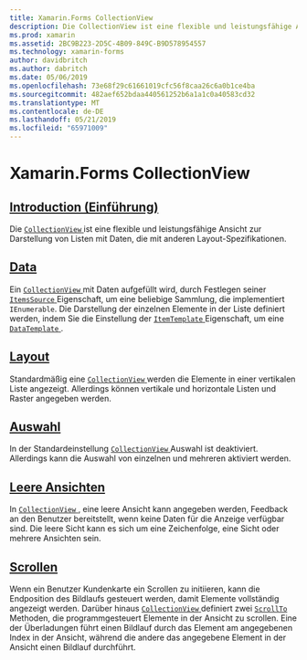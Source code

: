 ```yaml
---
title: Xamarin.Forms CollectionView
description: Die CollectionView ist eine flexible und leistungsfähige Ansicht zur Darstellung von Listen mit Daten, die mit anderen Layout-Spezifikationen.
ms.prod: xamarin
ms.assetid: 2BC9B223-2D5C-4B09-849C-B9D578954557
ms.technology: xamarin-forms
author: davidbritch
ms.author: dabritch
ms.date: 05/06/2019
ms.openlocfilehash: 73e68f29c61661019cfc56f8caa26c6a0b1ce4ba
ms.sourcegitcommit: 482aef652bdaa440561252b6a1a1c0a40583cd32
ms.translationtype: MT
ms.contentlocale: de-DE
ms.lasthandoff: 05/21/2019
ms.locfileid: "65971009"
---
```

# <a name="xamarinforms-collectionview"></a>Xamarin.Forms CollectionView

## <a name="introductionintroductionmd"></a>[Introduction (Einführung)](introduction.md)

Die [ `CollectionView` ](xref:Xamarin.Forms.CollectionView) ist eine flexible und leistungsfähige Ansicht zur Darstellung von Listen mit Daten, die mit anderen Layout-Spezifikationen.

## <a name="datapopulate-datamd"></a>[Data](populate-data.md)

Ein [ `CollectionView` ](xref:Xamarin.Forms.CollectionView) mit Daten aufgefüllt wird, durch Festlegen seiner [ `ItemsSource` ](xref:Xamarin.Forms.ItemsView.ItemsSource) Eigenschaft, um eine beliebige Sammlung, die implementiert `IEnumerable`. Die Darstellung der einzelnen Elemente in der Liste definiert werden, indem Sie die Einstellung der [ `ItemTemplate` ](xref:Xamarin.Forms.ItemsView.ItemTemplate) Eigenschaft, um eine [ `DataTemplate` ](xref:Xamarin.Forms.DataTemplate).

## <a name="layoutlayoutmd"></a>[Layout](layout.md)

Standardmäßig eine [ `CollectionView` ](xref:Xamarin.Forms.CollectionView) werden die Elemente in einer vertikalen Liste angezeigt. Allerdings können vertikale und horizontale Listen und Raster angegeben werden.

## <a name="selectionselectionmd"></a>[Auswahl](selection.md)

In der Standardeinstellung [ `CollectionView` ](xref:Xamarin.Forms.CollectionView) Auswahl ist deaktiviert. Allerdings kann die Auswahl von einzelnen und mehreren aktiviert werden.

## <a name="empty-viewsemptyviewmd"></a>[Leere Ansichten](emptyview.md)

In [ `CollectionView` ](xref:Xamarin.Forms.CollectionView), eine leere Ansicht kann angegeben werden, Feedback an den Benutzer bereitstellt, wenn keine Daten für die Anzeige verfügbar sind. Die leere Sicht kann es sich um eine Zeichenfolge, eine Sicht oder mehrere Ansichten sein.

## <a name="scrollingscrollingmd"></a>[Scrollen](scrolling.md)

Wenn ein Benutzer Kundenkarte ein Scrollen zu initiieren, kann die Endposition des Bildlaufs gesteuert werden, damit Elemente vollständig angezeigt werden. Darüber hinaus [ `CollectionView` ](xref:Xamarin.Forms.CollectionView) definiert zwei [ `ScrollTo` ](xref:Xamarin.Forms.ItemsView.ScrollTo*) Methoden, die programmgesteuert Elemente in der Ansicht zu scrollen. Eine der Überladungen führt einen Bildlauf durch das Element am angegebenen Index in der Ansicht, während die andere das angegebene Element in der Ansicht einen Bildlauf durchführt.
